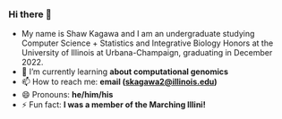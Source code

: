 ### Hi there 👋

<!--
**skagawa2/skagawa2** is a ✨ _special_ ✨ repository because its `README.md` (this file) appears on your GitHub profile.

Here are some ideas to get you started:

- 🔭 I’m currently working on ...
- 🌱 I’m currently learning ...
- 👯 I’m looking to collaborate on ...
- 🤔 I’m looking for help with ...
- 💬 Ask me about ...
- 📫 How to reach me: ...
- 😄 Pronouns: ...
- ⚡ Fun fact: ...
-->

- My name is Shaw Kagawa and I am an undergraduate studying Computer Science + Statistics and Integrative Biology Honors at the University of Illinois at Urbana-Champaign, graduating in December 2022.
- 🌱 I’m currently learning **about computational genomics**
- 📫 How to reach me: **email (skagawa2@illinois.edu)**
- 😄 Pronouns: **he/him/his**
- ⚡ Fun fact: **I was a member of the Marching Illini!**
